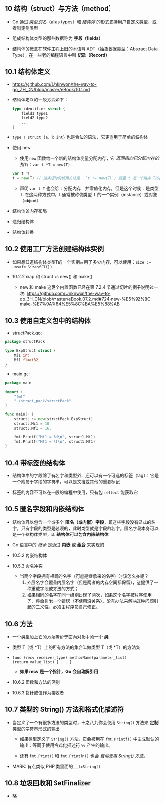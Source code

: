 ## 10 结构（struct）与方法（method）
* Go 通过 _类型别名_（alias types）和 _结构体_ 的形式支持用户自定义类型，或者叫定制类型

* 组成结构体类型的那些数据称为 __字段（fields）__

* 结构体的概念在软件工程上旧的术语叫 ADT（抽象数据类型：Abstract Data Type），在一些老的编程语言中叫 __记录（Record）__


## 10.1 结构体定义
* https://github.com/Unknwon/the-way-to-go_ZH_CN/blob/master/eBook/10.1.md

* 结构体定义的一般方式如下：
    ```go
    type identifier struct {
        field1 type1
        field2 type2
        ...
    }
    ```

* `type T struct {a, b int}` 也是合法的语法，它更适用于简单的结构体

* 使用 new
    *  使用 `new` 函数给一个新的结构体变量分配内存，它 _返回指向已分配内存的指针_：`var t *T = new(T)`
    ```go
    var t *T
    t = new(T) // 这条语句的惯用方法是： `t := new(T)`; 变量 t 是一个指向 T的指针，此时结构体字段的值是它们所属类型的零值
    ```

    * 声明 `var t T` 也会给 `t` 分配内存，并零值化内存，但是这个时候 `t` 是类型T. 在这两种方式中，t 通常被称做类型 T 的一个实例（instance）或对象（object）

* 结构体的内存布局

* 递归结构体

* 结构体转换


## 10.2 使用工厂方法创建结构体实例
* 如果想知道结构体类型T的一个实例占用了多少内存，可以使用：`size := unsafe.Sizeof(T{})`

* 10.2.2 map 和 struct vs new() 和 make()
    * new 和 make 这两个内置函数已经在第 7.2.4 节通过切片的例子说明过一次: https://github.com/Unknwon/the-way-to-go_ZH_CN/blob/master/eBook/07.2.md#724-new-%E5%92%8C-make-%E7%9A%84%E5%8C%BA%E5%88%AB


## 10.3 使用自定义包中的结构体
* structPack.go:
```go
package structPack

type ExpStruct struct {
    Mi1 int
    Mf1 float32
}
```

* main.go:
```go
package main

import (
    "fmt"
    "./struct_pack/structPack"
)

func main() {
    struct1 := new(structPack.ExpStruct)
    struct1.Mi1 = 10
    struct1.Mf1 = 16.

    fmt.Printf("Mi1 = %d\n", struct1.Mi1)
    fmt.Printf("Mf1 = %f\n", struct1.Mf1)
}
```


## 10.4 带标签的结构体
* 结构体中的字段除了有名字和类型外，还可以有一个可选的标签（tag）：它是一个附属于字段的字符串，可以是文档或其他的重要标记

* 标签的内容不可以在一般的编程中使用，只有包 `reflect` 能获取它


## 10.5 匿名字段和内嵌结构体
* 结构体可以包含一个或多个 __匿名（或内嵌）字段__，即这些字段没有显式的名字，只有字段的类型是必须的，此时类型就是字段的名字。匿名字段本身可以是一个结构体类型，即 __结构体可以包含内嵌结构体__

* Go 语言中的 _继承_ 是通过 __内嵌__ 或 __组合__ 来实现的


* 10.5.2 内嵌结构体

* 10.5.3 命名冲突
    * 当两个字段拥有相同的名字（可能是继承来的名字）时该怎么办呢？
        1. 外层名字会覆盖内层名字（但是两者的内存空间都保留），这提供了一种重载字段或方法的方式；
        2. 如果相同的名字在同一级别出现了两次，如果这个名字被程序使用了，将会引发一个错误（不使用没关系）。没有办法来解决这种问题引起的二义性，必须由程序员自己修正。


## 10.6 方法
* 一个类型加上它的方法等价于面向对象中的一个 __类__

* 类型 T（或 *T）上的所有方法的集合叫做类型 T（或 *T）的方法集

* `func (recv receiver_type) methodName(parameter_list) (return_value_list) { ... }`
    * __如果 recv 是一个指针，Go 会自动解引用__

* 10.6.2 函数和方法的区别

* 10.6.3 指针或值作为接收者


## 10.7 类型的 String() 方法和格式化描述符 
* 当定义了一个有很多方法的类型时，十之八九你会使用 `String()` 方法来 __定制__ 类型的字符串形式的输出
    * 如果类型定义了 `String()` 方法，它会被用在 `fmt.Printf()` 中生成默认的输出：等同于使用格式化描述符 `%v` 产生的输出。
    
    * 还有 `fmt.Print()` 和 `fmt.Println()` 也会 _自动使用 String() 方法_。

* MARK: 有点类似 PHP 类里面的 `__toString()`


## 10.8 垃圾回收和 SetFinalizer
* 略
